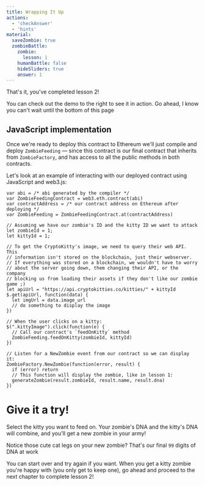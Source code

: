 ```yaml
---
title: Wrapping It Up
actions:
  - 'checkAnswer'
  - 'hints'
material:
  saveZombie: true
  zombieBattle:
    zombie:
      lesson: 1
    humanBattle: false
    hideSliders: true
    answer: 1
---
```

That's it, you've completed lesson 2!

You can check out the demo to the right to see it in action. Go ahead, I know you can't wait until the bottom of this page 

## JavaScript implementation

Once we're ready to deploy this contract to Ethereum we'll just compile and deploy `ZombieFeeding` — since this contract is our final contract that inherits from `ZombieFactory`, and has access to all the public methods in both contracts.

Let's look at an example of interacting with our deployed contract using JavaScript and web3.js:

    var abi = /* abi generated by the compiler */
    var ZombieFeedingContract = web3.eth.contract(abi)
    var contractAddress = /* our contract address on Ethereum after deploying */
    var ZombieFeeding = ZombieFeedingContract.at(contractAddress)
    
    // Assuming we have our zombie's ID and the kitty ID we want to attack
    let zombieId = 1;
    let kittyId = 1;
    
    // To get the CryptoKitty's image, we need to query their web API. This
    // information isn't stored on the blockchain, just their webserver.
    // If everything was stored on a blockchain, we wouldn't have to worry
    // about the server going down, them changing their API, or the company 
    // blocking us from loading their assets if they don't like our zombie game ;)
    let apiUrl = "https://api.cryptokitties.co/kitties/" + kittyId
    $.get(apiUrl, function(data) {
      let imgUrl = data.image_url
      // do something to display the image
    })
    
    // When the user clicks on a kitty:
    $(".kittyImage").click(function(e) {
      // Call our contract's `feedOnKitty` method
      ZombieFeeding.feedOnKitty(zombieId, kittyId)
    })
    
    // Listen for a NewZombie event from our contract so we can display it:
    ZombieFactory.NewZombie(function(error, result) {
      if (error) return
      // This function will display the zombie, like in lesson 1:
      generateZombie(result.zombieId, result.name, result.dna)
    })
    

# Give it a try!

Select the kitty you want to feed on. Your zombie's DNA and the kitty's DNA will combine, and you'll get a new zombie in your army!

Notice those cute cat legs on your new zombie? That's our final `99` digits of DNA at work 

You can start over and try again if you want. When you get a kitty zombie you're happy with (you only get to keep one), go ahead and proceed to the next chapter to complete lesson 2!